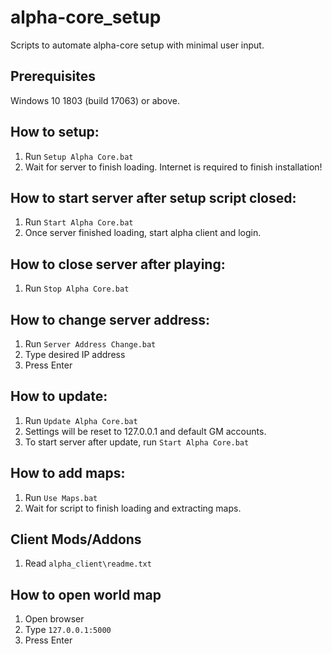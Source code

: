 # alpha-core_setup

Scripts to automate alpha-core setup with minimal user input.

## Prerequisites
Windows 10 1803 (build 17063) or above.

## How to setup:
1. Run ```Setup Alpha Core.bat```
2. Wait for server to finish loading. Internet is required to finish installation!

## How to start server after setup script closed:
1. Run ```Start Alpha Core.bat```
2. Once server finished loading, start alpha client and login.

## How to close server after playing:
1. Run ```Stop Alpha Core.bat```

## How to change server address:
1. Run ```Server Address Change.bat```
2. Type desired IP address
3. Press Enter

## How to update:
1. Run ```Update Alpha Core.bat``` 
2. Settings will be reset to 127.0.0.1 and default GM accounts.
3. To start server after update, run ```Start Alpha Core.bat```

## How to add maps:
1. Run ```Use Maps.bat```
2. Wait for script to finish loading and extracting maps.

## Client Mods/Addons
1. Read ```alpha_client\readme.txt```

## How to open world map

1. Open browser
2. Type ```127.0.0.1:5000```
3. Press Enter